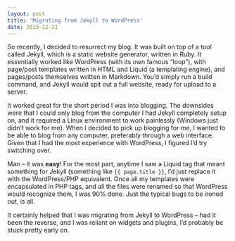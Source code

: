 ```yaml
---
layout: post
title: 'Migrating from Jekyll to WordPress'
date: 2015-12-21
---
```


So recently, I decided to resurrect my blog. It was built on top of a tool called Jekyll, which is a static website generator, written in Ruby. It essentially worked like WordPress (with its own famous “loop”), with page/post templates written in HTML and Liquid (a templating engine), and pages/posts themselves written in Markdown. You’d simply run a build command, and Jekyll would spit out a full website, ready for upload to a server.

It worked great for the short period I was into blogging. The downsides were that I could only blog from the computer I had Jekyll completely setup on, and it required a Linux environment to work painlessly (Windows just didn’t work for me). When I decided to pick up blogging for me, I wanted to be able to blog from any computer, preferably through a web interface. Given that I had the most experience with WordPress, I figured I’d try switching over.

Man – it was **easy**! For the most part, anytime I saw a Liquid tag that meant something for Jekyll (something like `{{ page.title }}`, I’d just replace it with the WordPress/PHP equivalent. Once all my templates were encapsulated in PHP tags, and all the files were renamed so that WordPress would recognize them, I was 90% done. Just the typical bugs to be ironed out, is all.

It certainly helped that I was migrating from Jekyll to WordPress – had it been the reverse, and I was reliant on widgets and plugins, I’d probably be stuck pretty early on.



